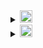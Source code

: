 <details>
    <summary>
        <img src="https://static.todamateria.com.br/upload/ba/nd/bandeira-do-brasil-og.jpg" width="20x"/>
    </summary>

Em desenvolvimento...

</details>

<details>
    <summary>
        <img src="https://upload.wikimedia.org/wikipedia/commons/thumb/8/83/Flag_of_the_United_Kingdom_%283-5%29.svg/255px-Flag_of_the_United_Kingdom_%283-5%29.svg.png" width="20x"/>
    </summary>


In progress...

</details>
